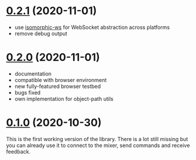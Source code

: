 # [0.2.1](https://github.com/fmalcher/soundcraft-ui/compare/0.2.0...0.2.1) (2020-11-01)

- use [isomorphic-ws](https://github.com/heineiuo/isomorphic-ws) for WebSocket abstraction across platforms
- remove debug output

# [0.2.0](https://github.com/fmalcher/soundcraft-ui/compare/0.1.0...0.2.0) (2020-11-01)

- documentation
- compatible with browser environment
- new fully-featured browser testbed
- bugs fixed
- own implementation for object-path utils

# [0.1.0](https://github.com/fmalcher/soundcraft-ui/releases/tag/0.1.0) (2020-10-30)

This is the first working version of the library. There is a lot still missing but you can already use it to connect to the mixer, send commands and receive feedback.
